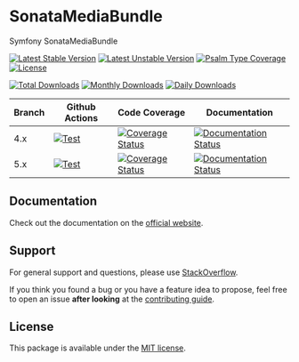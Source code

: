 <!--
DO NOT EDIT THIS FILE!

It's auto-generated by sonata-project/dev-kit package.
-->

# SonataMediaBundle

Symfony SonataMediaBundle

[![Latest Stable Version](https://poser.pugx.org/sonata-project/media-bundle/v/stable)](https://packagist.org/packages/sonata-project/media-bundle)
[![Latest Unstable Version](https://poser.pugx.org/sonata-project/media-bundle/v/unstable)](https://packagist.org/packages/sonata-project/media-bundle)
[![Psalm Type Coverage][shepherd_stable_badge]][shepherd_stable_link]
[![License](https://poser.pugx.org/sonata-project/media-bundle/license)](https://packagist.org/packages/sonata-project/media-bundle)

[![Total Downloads](https://poser.pugx.org/sonata-project/media-bundle/downloads)](https://packagist.org/packages/sonata-project/media-bundle)
[![Monthly Downloads](https://poser.pugx.org/sonata-project/media-bundle/d/monthly)](https://packagist.org/packages/sonata-project/media-bundle)
[![Daily Downloads](https://poser.pugx.org/sonata-project/media-bundle/d/daily)](https://packagist.org/packages/sonata-project/media-bundle)

Branch | Github Actions | Code Coverage | Documentation |
------ | -------------- | ------------- | ------------- |
4.x | [![Test][test_stable_badge]][test_stable_link] | [![Coverage Status][coverage_stable_badge]][coverage_stable_link] | [![Documentation Status][documentation_stable_badge]][documentation_stable_link] |
5.x | [![Test][test_unstable_badge]][test_unstable_link] | [![Coverage Status][coverage_unstable_badge]][coverage_unstable_link] | [![Documentation Status][documentation_unstable_badge]][documentation_unstable_link] |

## Documentation

Check out the documentation on the [official website](https://docs.sonata-project.org/projects/SonataMediaBundle).

## Support

For general support and questions, please use [StackOverflow](https://stackoverflow.com/questions/tagged/sonata).

If you think you found a bug or you have a feature idea to propose, feel free to open an issue
**after looking** at the [contributing guide](CONTRIBUTING.md).

## License

This package is available under the [MIT license](LICENSE).

[test_stable_badge]: https://github.com/sonata-project/SonataMediaBundle/workflows/Test/badge.svg?branch=4.x
[test_stable_link]: https://github.com/sonata-project/SonataMediaBundle/actions?query=workflow:test+branch:4.x
[test_unstable_badge]: https://github.com/sonata-project/SonataMediaBundle/workflows/Test/badge.svg?branch=5.x
[test_unstable_link]: https://github.com/sonata-project/SonataMediaBundle/actions?query=workflow:test+branch:5.x
[coverage_stable_badge]: https://codecov.io/gh/sonata-project/SonataMediaBundle/branch/4.x/graph/badge.svg
[coverage_stable_link]: https://app.codecov.io/gh/sonata-project/SonataMediaBundle/tree/4.x
[coverage_unstable_badge]: https://codecov.io/gh/sonata-project/SonataMediaBundle/branch/5.x/graph/badge.svg
[coverage_unstable_link]: https://app.codecov.io/gh/sonata-project/SonataMediaBundle/tree/5.x
[shepherd_stable_badge]: https://shepherd.dev/github/sonata-project/SonataMediaBundle/coverage.svg
[shepherd_stable_link]: https://shepherd.dev/github/sonata-project/SonataMediaBundle
[documentation_stable_badge]: https://readthedocs.org/projects/sonata-project-sonatamediabundle/badge/?version=4.x
[documentation_stable_link]: https://docs.sonata-project.org/projects/SonataMediaBundle/en/4.x/?badge=4.x
[documentation_unstable_badge]: https://readthedocs.org/projects/sonata-project-sonatamediabundle/badge/?version=5.x
[documentation_unstable_link]: https://docs.sonata-project.org/projects/SonataMediaBundle/en/5.x/?badge=5.x
